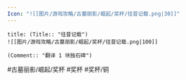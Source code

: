 ```yaml
---
Icon: "![[图片/游戏攻略/古墓丽影/崛起/奖杯/往昔记载.png|30]]"
---
```

```ad-common-bronze-trophy
title: (Title:: "往昔记载")
![[图片/游戏攻略/古墓丽影/崛起/奖杯/往昔记载.png|100]]

(Comment:: "翻译 1 块独石碑")
```

#古墓丽影/崛起/奖杯 #奖杯 #奖杯/铜
